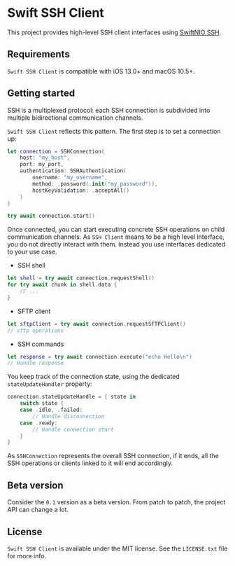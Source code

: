 # Swift SSH Client

This project provides high-level SSH client interfaces using [SwiftNIO SSH](https://github.com/apple/swift-nio-ssh).

## Requirements

`Swift SSH Client` is compatible with iOS 13.0+ and macOS 10.5+.

## Getting started

SSH is a multiplexed protocol: each SSH connection is subdivided into multiple bidirectional communication channels.    

`Swift SSH Client` reflects this pattern. The first step is to set a connection up:

```swift
let connection = SSHConnection(
    host: "my_host",
    port: my_port,
    authentication: SSHAuthentication(
        username: "my_username",
        method: .password(.init("my_password")),
        hostKeyValidation: .acceptAll()
    )
)

try await connection.start()
```
 
Once connected, you can start executing concrete SSH operations on child communication channels. As `SSH Client` means to be a high level interface, you do not directly interact with them. Instead you use interfaces dedicated to your use case.

- SSH shell
```swift
let shell = try await connection.requestShell()
for try await chunk in shell.data {
    // ...
}
```

- SFTP client
```swift
let sftpClient = try await connection.requestSFTPClient()
// sftp operations
``` 

- SSH commands
```swift
let response = try await connection.execute("echo Hello\n")
// Handle response
```

You keep track of the connection state, using the dedicated `stateUpdateHandler` property:
```swift
connection.stateUpdateHandle = { state in
    switch state {
    case .idle, .failed:
        // Handle disconnection
    case .ready:
        // Handle connection start
    }
}
```

As `SSHConnection` represents the overall SSH connection, if it ends, all the SSH operations or clients linked to it will end accordingly.

## Beta version

Consider the `0.1` version as a beta version. From patch to patch, the project API can change a lot. 

## License

`Swift SSH Client` is available under the MIT license. See the `LICENSE.txt` file for more info.
